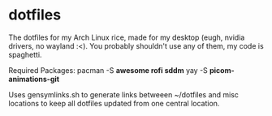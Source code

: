 # dotfiles
The dotfiles for my Arch Linux rice, made for my desktop (eugh, nvidia drivers, no wayland :<). You probably shouldn't use any of them, my code is spaghetti.

Required Packages:
  pacman -S **awesome rofi sddm**
  yay -S **picom-animations-git**

Uses gensymlinks.sh to generate links betweeen ~/dotfiles and misc locations to keep all dotfiles updated from one central location.

